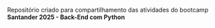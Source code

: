 Repositório criado para compartilhamento das atividades do bootcamp **Santander 2025 - Back-End com Python**
